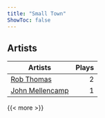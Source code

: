 ```yaml
---
title: "Small Town"
ShowToc: false
---
```


## Artists
Artists | Plays 
----- | -----: 
[Rob Thomas](/artists/rob-thomas-41846) | 2
[John Mellencamp](/artists/john-mellencamp-40082) | 1

{{< more >}}